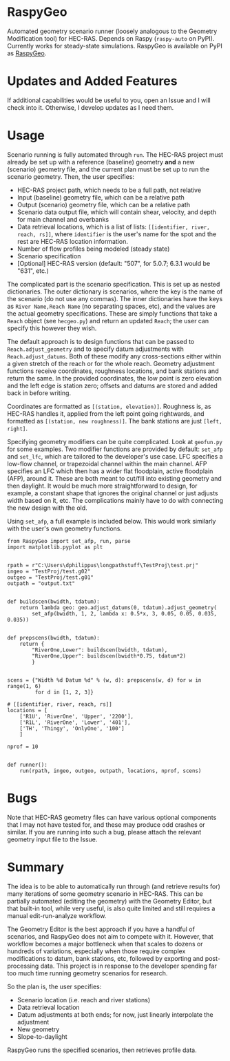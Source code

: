 # RaspyGeo

Automated geometry scenario runner (loosely analogous to the Geometry Modification tool) for HEC-RAS.  Depends on Raspy (`raspy-auto` on PyPI).  Currently works for steady-state simulations. RaspyGeo is available on PyPI as [RaspyGeo](https://pypi.org/project/RaspyGeo/).

# Updates and Added Features

If additional capabilities would be useful to you, open an Issue and I will check
into it.  Otherwise, I develop updates as I need them.

# Usage

Scenario running is fully automated through `run`.  The HEC-RAS project must
already be set up with a reference (baseline) geometry **and** a new (scenario)
geometry file, and the current plan must be set up to run the scenario geometry.
Then, the user specifies:

- HEC-RAS project path, which needs to be a full path, not relative
- Input (baseline) geometry file, which can be a relative path
- Output (scenario) geometry file, which can be a relative path
- Scenario data output file, which will contain shear, velocity, and depth
for main channel and overbanks
- Data retrieval locations, which is a list of lists: `[[identifier, river, reach, rs]]`, where
`identifier` is the user's name for the spot and the rest are HEC-RAS location
information.
- Number of flow profiles being modeled (steady state)
- Scenario specification
- [Optional] HEC-RAS version (default: "507", for 5.0.7; 6.3.1 would be "631", etc.)

The complicated part is the scenario specification.  This is set up as nested
dictionaries.  The outer dictionary is scenarios, where the key is the name
of the scenario (do not use any commas).  The inner dictionaries have the keys
as `River Name,Reach Name` (no separating spaces, etc), and the values are the
actual geometry specifications.  These are simply functions that take a `Reach`
object (see `hecgeo.py`) and return an updated `Reach`; the user can specify
this however they wish.

The default approach is to design functions that can be passed to
`Reach.adjust_geometry` and to specify datum adjustments with `Reach.adjust_datums`.
Both of these modify any
cross-sections either within a given stretch of the reach or for the whole reach.
Geometry adjustment functions receive coordinates, roughness locations, and bank
stations and return the same.  In the provided coordinates, the low point is zero
elevation and the left edge is station zero; offsets and datums are stored and
added back in before writing.

Coordinates are formatted as `[(station, elevation)]`.  Roughness is, as HEC-RAS
handles it, applied from the left point going rightwards, and formatted as
`[(station, new roughness)]`.  The bank stations are just `[left, right]`.

Specifying geometry modifiers can be quite complicated.  Look at `geofun.py` for
some examples.  Two modifier functions are provided by default: `set_afp` and
`set_lfc`, which are tailored to the developer's use case.  LFC specifies a
low-flow channel, or trapezoidal channel within the main channel.  AFP specifies
an LFC which then has a wider flat floodplain, active floodplain (AFP), around
it.  These are both meant to cut/fill into existing geometry and then daylight.
It would be much more straightforward to design, for example, a constant shape
that ignores the original channel or just adjusts width based on it, etc.  The
complications mainly have to do with connecting the new design with the old.

Using `set_afp`, a full example is included below.  This would work similarly
with the user's own geometry functions.

```
from RaspyGeo import set_afp, run, parse
import matplotlib.pyplot as plt


rpath = r"C:\Users\dphilippus\longpathstuff\TestProj\test.prj"
ingeo = "TestProj/test.g02"
outgeo = "TestProj/test.g01"
outpath = "output.txt"


def buildscen(bwidth, tdatum):
    return lambda geo: geo.adjust_datums(0, tdatum).adjust_geometry(
        set_afp(bwidth, 1, 2, lambda x: 0.5*x, 3, 0.05, 0.05, 0.035, 0.035))


def prepscens(bwidth, tdatum):
    return {
        "RiverOne,Lower": buildscen(bwidth, tdatum),
        "RiverOne,Upper": buildscen(bwidth*0.75, tdatum*2)
        }


scens = {"Width %d Datum %d" % (w, d): prepscens(w, d) for w in range(1, 6)
         for d in [1, 2, 3]}

# [[identifier, river, reach, rs]]
locations = [
    ['R1U', 'RiverOne', 'Upper', '2200'],
    ['R1L', 'RiverOne', 'Lower', '401'],
    ['TH', 'Thingy', 'OnlyOne', '100']
    ]

nprof = 10


def runner():
    run(rpath, ingeo, outgeo, outpath, locations, nprof, scens)
```

# Bugs

Note that HEC-RAS geometry files can have various optional components that I
may not have tested for, and these may produce odd crashes or similar.  If you
are running into such a bug, please attach the relevant geometry input file to
the Issue.

# Summary

The idea is to be able to automatically run through (and retrieve results for) many iterations of some geometry scenario in HEC-RAS.  This can be partially automated (editing the geometry) with the Geometry Editor, but that built-in tool, while very useful, is also quite limited and still requires a manual edit-run-analyze workflow.

The Geometry Editor is the best approach if you have a handful of scenarios, and RaspyGeo does not aim to compete with it.  However, that workflow becomes a major bottleneck when that scales to dozens or hundreds of variations, especially when those require complex modifications to datum, bank stations, etc, followed by exporting and post-processing data.  This project is in response to the developer spending far too much time running geometry scenarios for research.

So the plan is, the user specifies:

- Scenario location (i.e. reach and river stations)
- Data retrieval location
- Datum adjustments at both ends; for now, just linearly interpolate the adjustment
- New geometry
- Slope-to-daylight

RaspyGeo runs the specified scenarios, then retrieves profile data.
